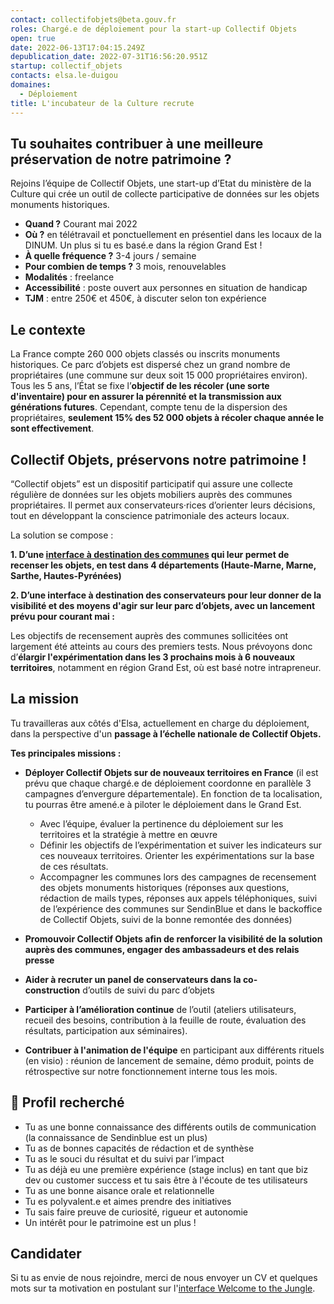 ```yaml
---
contact: collectifobjets@beta.gouv.fr
roles: Chargé.e de déploiement pour la start-up Collectif Objets
open: true
date: 2022-06-13T17:04:15.249Z
depublication_date: 2022-07-31T16:56:20.951Z
startup: collectif_objets
contacts: elsa.le-duigou
domaines:
  - Déploiement
title: L'incubateur de la Culture recrute
---
```

## **Tu souhaites contribuer à une meilleure préservation de notre patrimoine ?**

Rejoins l’équipe de Collectif Objets, une start-up d’Etat du ministère de la Culture qui crée un outil de collecte participative de données sur les objets monuments historiques.

* **Quand ?** Courant mai 2022
* **Où ?** en télétravail et ponctuellement en présentiel dans les locaux de la DINUM. Un plus si tu es basé.e dans la région Grand Est ! 
* **À quelle fréquence ?** 3-4 jours / semaine
* **Pour combien de temps ?** 3 mois, renouvelables
* **Modalités** : freelance
* **Accessibilité** : poste ouvert aux personnes en situation de handicap
* **TJM** : entre 250€ et 450€, à discuter selon ton expérience

## **Le contexte**

La France compte 260 000 objets classés ou inscrits monuments historiques. Ce parc d’objets est dispersé chez un grand nombre de propriétaires (une commune sur deux soit 15 000 propriétaires environ). 
Tous les 5 ans, l’État se fixe l’**objectif de les récoler (une sorte d'inventaire) pour en assurer la pérennité et la transmission aux générations futures**. Cependant, compte tenu de la dispersion des propriétaires, **seulement 15% des 52 000 objets à récoler chaque année le sont effectivement**. 

## **Collectif Objets, préservons notre patrimoine !**

“Collectif objets” est un dispositif participatif qui assure une collecte régulière de données sur les objets mobiliers auprès des communes propriétaires. Il permet aux conservateurs·rices d’orienter leurs décisions, tout en développant la conscience patrimoniale des acteurs locaux.

La solution se compose :

**1. D’une [interface à destination des communes](https://collectif-objets.beta.gouv.fr/) qui leur permet de recenser les objets, en test dans 4 départements (Haute-Marne, Marne, Sarthe, Hautes-Pyrénées)** 

**2. D’une interface à destination des conservateurs pour leur donner de la visibilité et des moyens d'agir sur leur parc d’objets, avec un lancement prévu pour courant mai :**

Les objectifs de recensement auprès des communes sollicitées ont largement été atteints au cours des premiers tests. Nous prévoyons donc d’**élargir l'expérimentation dans les 3 prochains mois à 6 nouveaux territoires**, notamment en région Grand Est, où est basé notre intrapreneur.

## **La mission**

Tu travailleras aux côtés d'Elsa, actuellement en charge du déploiement, dans la perspective d'un **passage à l’échelle nationale de Collectif Objets.**

**Tes principales missions :**

* **Déployer Collectif Objets sur de nouveaux territoires en France** (il est prévu que chaque chargé.e de déploiement coordonne en parallèle 3 campagnes d’envergure départementale). En fonction de ta localisation, tu pourras être amené.e à piloter le déploiement dans le Grand Est.

  * Avec l’équipe, évaluer la pertinence du déploiement sur les territoires et la stratégie à mettre en œuvre
  * Définir les objectifs de l’expérimentation et suiver les indicateurs sur ces nouveaux territoires. Orienter les expérimentations sur la base de ces résultats.
  * Accompagner les communes lors des campagnes de recensement des objets monuments historiques (réponses aux questions, rédaction de mails types, réponses aux appels téléphoniques, suivi de l’expérience des communes sur SendinBlue et dans le backoffice de Collectif Objets, suivi de la bonne remontée des données)
* **Promouvoir Collectif Objets afin de renforcer la visibilité de la solution auprès des communes, engager des ambassadeurs et des relais presse**
* **Aider à recruter un panel de conservateurs dans la co-construction** d’outils de suivi du parc d’objets 
* **Participer à l’amélioration continue** de l’outil (ateliers utilisateurs, recueil des besoins, contribution à la feuille de route, évaluation des résultats, participation aux séminaires).
* **Contribuer à l'animation de l'équipe** en participant aux différents rituels (en visio) : réunion de lancement de semaine, démo produit, points de rétrospective sur notre fonctionnement interne tous les mois.

## **🔎 Profil recherché**

* Tu as une bonne connaissance des différents outils de communication (la connaissance de Sendinblue est un plus)
* Tu as de bonnes capacités de rédaction et de synthèse
* Tu as le souci du résultat et du suivi par l’impact
* Tu as déjà eu une première expérience (stage inclus) en tant que biz dev ou customer success et tu sais être à l'écoute de tes utilisateurs
* Tu as une bonne aisance orale et relationnelle
* Tu es polyvalent.e et aimes prendre des initiatives
* Tu sais faire preuve de curiosité, rigueur et autonomie
* Un intérêt pour le patrimoine est un plus !

## **Candidater**

Si tu as envie de nous rejoindre, merci de nous envoyer un CV et quelques mots sur ta motivation en postulant sur l'[interface Welcome to the Jungle](https://www.welcomekit.co/dashboard/o/ci7AvS/jobs/LCB_dJmo2rk).